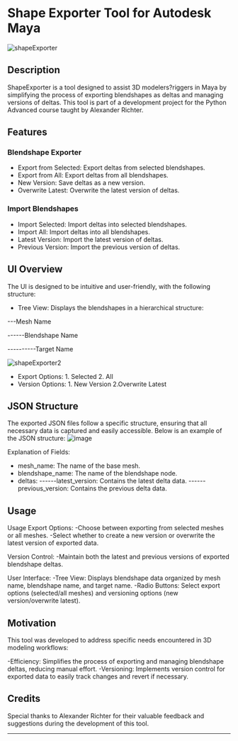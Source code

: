 
# Shape Exporter Tool for Autodesk Maya
![shapeExporter](https://github.com/LizzyHerrera/ShapeExporter/assets/109104254/1caed251-c079-400a-a3dd-20c91d651067)

## Description

ShapeExporter is a tool designed to assist 3D modelers?riggers in Maya by simplifying the process of exporting blendshapes as deltas and managing versions of deltas. This tool is part of a development project for the Python Advanced course taught by Alexander Richter.

## Features
### Blendshape Exporter
- Export from Selected: Export deltas from selected blendshapes.
- Export from All: Export deltas from all blendshapes.
- New Version: Save deltas as a new version.
- Overwrite Latest: Overwrite the latest version of deltas.
### Import Blendshapes
- Import Selected: Import deltas into selected blendshapes.
- Import All: Import deltas into all blendshapes.
- Latest Version: Import the latest version of deltas.
- Previous Version: Import the previous version of deltas.

## UI Overview
The UI is designed to be intuitive and user-friendly, with the following structure:

- Tree View: Displays the blendshapes in a hierarchical structure:

---Mesh Name

------Blendshape Name 

----------Target Name

![shapeExporter2](https://github.com/LizzyHerrera/ShapeExporter/assets/109104254/6918793b-6fd4-43f7-ab2b-c9a62359d258)

- Export Options: 1. Selected 2. All
- Version Options: 1. New Version 2.Overwrite Latest

## JSON Structure
The exported JSON files follow a specific structure, ensuring that all necessary data is captured and easily accessible. Below is an example of the JSON structure:
![image](https://github.com/LizzyHerrera/ShapeExporter/assets/109104254/920f70b2-1760-427d-9ad8-89222268dc4a)

Explanation of Fields:
- mesh_name: The name of the base mesh.
- blendshape_name: The name of the blendshape node.
- deltas:
------latest_version: Contains the latest delta data.
------previous_version: Contains the previous delta data.

## Usage
Usage Export Options: 
-Choose between exporting from selected meshes or all meshes. 
-Select whether to create a new version or overwrite the latest version of exported data. 

Version Control: 
-Maintain both the latest and previous versions of exported blendshape deltas. 

User Interface: 
-Tree View: Displays blendshape data organized by mesh name, blendshape name, and target name. 
-Radio Buttons: Select export options (selected/all meshes) and versioning options (new version/overwrite latest).

## Motivation
This tool was developed to address specific needs encountered in 3D modeling workflows:

-Efficiency: Simplifies the process of exporting and managing blendshape deltas, reducing manual effort. 
-Versioning: Implements version control for exported data to easily track changes and revert if necessary.

## Credits

Special thanks to Alexander Richter for their valuable feedback and suggestions during the development of this tool.

---

